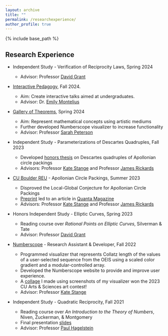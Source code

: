 ```yaml
---
layout: archive
title: ""
permalink: /researchexperience/
author_profile: true
---
```


{% include base_path %}

## Research Experience
* Independent Study - Verification of Reciprocity Laws, Spring 2024
  * Advisor: Professor <a href="https://www.colorado.edu/math/david-grant">David Grant</a>

* <a href="https://www.colorado.edu/math/creating-interactive-teaching-materials-early-undergraduate-mathematicians">Interactive Pedagogy</a>, Fall 2024.
  *  Aim: Create interactive talks aimed at undergraduates.
  * Advisor: Dr. <a href="https://www.colorado.edu/math/emily-montelius">Emily Montelius</a> 

* <a href="https://www.colorado.edu/math/gallery-theorems">Gallery of Theorems</a>, Spring 2024
  * Aim: Represent mathematical concepts using artistic mediums
  * Further developed Numberscope visualizer to increase functionality
  * Advisor: Professor <a href="https://sites.google.com/view/sarahpetersen/home">Sarah Peterson</a>

* Independent Study - Parameterizations of Descartes Quadruples, Fall 2023
  * Developed [honors thesis](/files/HonorsThesis.pdf) on Descartes quadruples of Apollonian circle packings
  * Advisors: Professor <a href="https://math.katestange.net">Kate Stange</a> and Professor <a href="https://math.colorado.edu/~jari2770">James Rickards</a>

* <a href="https://www.colorado.edu/math/undergraduate-program/summer-reu/summer-research-past-projects">CU Boulder REU</a> - Apollonian Circle Packings, Summer 2023
  * Disproved the Local-Global Conjecture for Apollonian Circle Packings
  * <a href="https://arxiv.org/abs/2307.02749">Preprint</a> led to an article in <a href="https://www.quantamagazine.org/two-students-unravel-a-widely-believed-math-conjecture-20230810/">Quanta Magazine</a>
  * Advisors: Professor <a href="https://math.katestange.net">Kate Stange</a> and Professor <a href="https://math.colorado.edu/~jari2770">James Rickards</a>

* Honors Independent Study - Elliptic Curves, Spring 2023
  * Reading course over _Rational Points on Elliptic Curves_, Silverman & Tate
  * Advisor: Professor <a href="https://www.colorado.edu/math/david-grant">David Grant</a>
  
* <a href="https://numberscope.colorado.edu">Numberscope</a> - Research Assistant & Developer, Fall 2022
  * Programmed visualizer that represents Collatz length of the values of a user-selected sequence from the OEIS using a scaled color gradient and a modular-controlled array.
  * Developed the Numberscope website to provide and improve user experience.
  * A [collage](/files/CollatzHD.jpg) I made using screenshots of my visualizer won the 2023 CU Arts & Sciences art contest!
  * Advisor: Professor <a href="https://math.katestange.net">Kate Stange</a>

* Independent Study - Quadratic Reciprocity, Fall 2021
  * Reading course over _An Introduction to the Theory of Numbers_, Niven, Zuckerman, & Montgomery
  * Final presentation [slides](/files/PresentationQuadraticReciprocity.pdf)
  * Advisor: Professor <a href="https://sites.baylor.edu/paul_hagelstein/">Paul Hagelstein</a>
